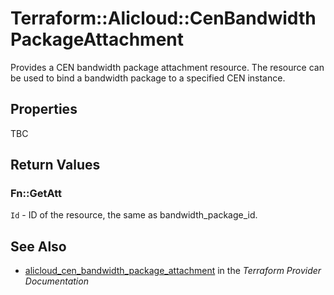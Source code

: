 # Terraform::Alicloud::CenBandwidthPackageAttachment

Provides a CEN bandwidth package attachment resource. The resource can be used to bind a bandwidth package to a specified CEN instance.

## Properties

TBC

## Return Values

### Fn::GetAtt

`Id` - ID of the resource, the same as bandwidth_package_id.

## See Also

* [alicloud_cen_bandwidth_package_attachment](https://www.terraform.io/docs/providers/alicloud/r/cen_bandwidth_package_attachment.html) in the _Terraform Provider Documentation_
